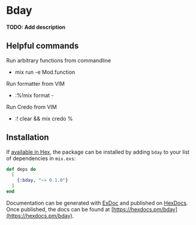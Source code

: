 # Bday

**TODO: Add description**
## Helpful commands
Run arbitrary functions from commandline
-  mix run -e Mod.function

Run formatter from VIM
- :%!mix format -

Run Credo from VIM
- :! clear && mix credo %

## Installation

If [available in Hex](https://hex.pm/docs/publish), the package can be installed
by adding `bday` to your list of dependencies in `mix.exs`:

```elixir
def deps do
  [
    {:bday, "~> 0.1.0"}
  ]
end
```

Documentation can be generated with [ExDoc](https://github.com/elixir-lang/ex_doc)
and published on [HexDocs](https://hexdocs.pm). Once published, the docs can
be found at [https://hexdocs.pm/bday](https://hexdocs.pm/bday).

